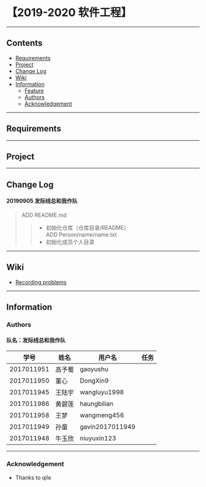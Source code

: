 ﻿# 【2019-2020 软件工程】
----
## Contents
* [Requirements](#requirements)
* [Project](#project)
* [Change Log](#change-Log)
* [Wiki](#wiki)
* [Information](#information)
  * [Feature](#feature)
  * [Authors](#authors)
  * [Acknowledgement](#acknowledgement)  
----
## Requirements
----
## Project
----
## Change Log
#### 20190905 发际线总和我作队
> ADD README.md
>> * 初始化仓库（仓库目录/README）   
> ADD Person/name/name.txt  
>> * 初始化成员个人目录
----
## Wiki
* [Recording problems]()   
----
## Information
### Authors
#### 队名：发际线总和我作队
学号|姓名|用户名|任务
----|----|----|----
2017011951|高予蜀|gaoyushu|  
2017011950|董心|DongXin9|  
2017011945|王陆宇|wangluyu1998|  
2017011986|黄碧莲|haungbilian|  
2017011958|王梦|wangmeng456|     
2017011949|孙童|gavin2017011949|   
2017011948|牛玉欣|niuyuxin123|   

----
### Acknowledgement
* Thanks to qile

